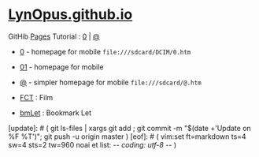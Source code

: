 # [LynOpus.github.io](https://github.com/LynOpus/LynOpus.github.io.git)

GitHib [Pages](https://pages.github.com/) Tutorial : [0](https://lynopus.github.io/0.htm) | [@](https://lynopus.github.io/@.htm)

- [0](0.htm) - homepage for mobile `file:///sdcard/DCIM/0.htm`
- [01](01.html) - homepage for mobile
- [@](@.htm) - simpler homepage for mobile `file:///sdcard/@.htm`

- [FCT](FCT.md) : Film

- [bmLet](bmLet.md) : Bookmark Let


[sync]: # ( git ls-files | xargs git add ; git commit -m "`date +'sync on %F %T'`" ; git push -u origin master )
[update]: # ( git ls-files | xargs git add ; git commit -m "$(date +'Update on %F %T')"; git push -u origin master )
[eof]: # ( vim:set ft=markdown ts=4 sw=4 sts=2 tw=960 noai et list: -*- coding: utf-8 -*- )
